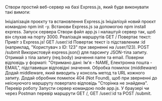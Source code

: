 Створи простий веб-сервер на базі Express.js, який буде виконувати такі вимоги:

Ініціалізація проєкту та встановлення Express.js
Ініціалізуй новий проєкт командою npm init -y.
Встанови Express.js за допомогою npm install express.
Запуск сервера
Створи файл app.js і налаштуй сервер так, щоб він слухав на порту 3000.
Реалізація маршрутів
GET /
Повертає текст: Привіт з Express.js!
GET /user/:id
Повертає текст із підставленим :id (наприклад, "Користувач з ID: 123" при зверненні на /user/123).
POST /submit
Використовуй express.json() для парсингу JSON-тіла запиту.
Отримай з тіла запиту (req.body) значення name та email.
Поверни відповідь у форматі: "Отримано дані: Ім'я - NAME, Електронна пошта - EMAIL", підставивши відповідні значення.
Обробка помилок (middleware)
Додай middleware, який виводить у консоль метод та URL кожного запиту.
Додай обробник помилок 404 (Not Found), щоб при зверненні до неіснуючого маршруту повертало відповідь "Сторінка не знайдена".
Перевір роботу
Запусти сервер командою node app.js.
У браузері чи через Postman перевір маршрути GET /, GET /user/:id та POST /submit.
